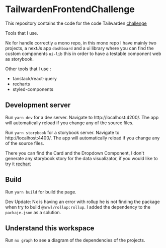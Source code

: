 # TailwardenFrontendChallenge

This repository contains the code for the code Tailwarden [challenge](https://github.com/tailwarden/frontend-challenge)

Tools that I use.

Nx for handle correctly a mono repo, in this mono repo I have mainly two projects, a nextJs app `dashboard` and a ui library where you can find the custom components `ui-lib` this in order to have a testable component web as storybook.

Other tools that I use :

- tanstack/react-query
- recharts
- styled-components

## Development server

Run `yarn dev` for a dev server. Navigate to http://localhost:4200/. The app will automatically reload if you change any of the source files.

Run `yarn storybook` for a storybook server. Navigate to http://localhost:4400/. The app will automatically reload if you change any of the source files.

There you can find the Card and the Dropdown Component, I don't generate any storybook story for the data visualizator, if you would like to try it [rechart](https://recharts.org/en-US/examples)

## Build

Run `yarn build` for build the page.

Dev Update: Nx is having an error with rollup he is not finding the package when try to build `@nrwl/rollup:rollup`. I added the dependency to the `packaje.json` as a solution.

## Understand this workspace

Run `nx graph` to see a diagram of the dependencies of the projects.
